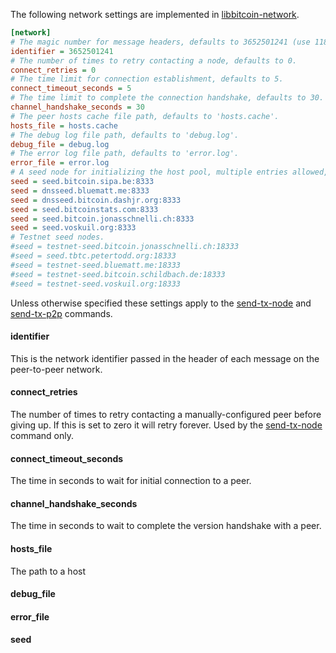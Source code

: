The following network settings are implemented in [libbitcoin-network](https://github.com/libbitcoin/libbitcoin-network).
```ini
[network]
# The magic number for message headers, defaults to 3652501241 (use 118034699 for testnet).
identifier = 3652501241
# The number of times to retry contacting a node, defaults to 0.
connect_retries = 0
# The time limit for connection establishment, defaults to 5.
connect_timeout_seconds = 5
# The time limit to complete the connection handshake, defaults to 30.
channel_handshake_seconds = 30
# The peer hosts cache file path, defaults to 'hosts.cache'.
hosts_file = hosts.cache
# The debug log file path, defaults to 'debug.log'.
debug_file = debug.log
# The error log file path, defaults to 'error.log'.
error_file = error.log
# A seed node for initializing the host pool, multiple entries allowed, defaults shown.
seed = seed.bitcoin.sipa.be:8333
seed = dnsseed.bluematt.me:8333
seed = dnsseed.bitcoin.dashjr.org:8333
seed = seed.bitcoinstats.com:8333
seed = seed.bitcoin.jonasschnelli.ch:8333
seed = seed.voskuil.org:8333
# Testnet seed nodes.
#seed = testnet-seed.bitcoin.jonasschnelli.ch:18333
#seed = seed.tbtc.petertodd.org:18333
#seed = testnet-seed.bluematt.me:18333
#seed = testnet-seed.bitcoin.schildbach.de:18333
#seed = testnet-seed.voskuil.org:18333
```

Unless otherwise specified these settings apply to the [send-tx-node](bx-send-tx-node) and [send-tx-p2p](bx-send-tx-p2p) commands.

#### identifier
This is the network identifier passed in the header of each message on the peer-to-peer network.

#### connect_retries
The number of times to retry contacting a manually-configured peer before giving up. If this is set to zero it will retry forever. Used by the [send-tx-node](bx-send-tx-node) command only.

#### connect_timeout_seconds
The time in seconds to wait for initial connection to a peer.

#### channel_handshake_seconds
The time in seconds to wait to complete the version handshake with a peer.

#### hosts_file
The path to a host 

#### debug_file

#### error_file

#### seed
